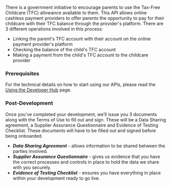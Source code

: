 There is a government initiative to encourage parents to use the Tax-Free Childcare (TFC) allowance available to them. This API allows online cashless payment providers to offer parents the opportunity to pay for their childcare with their TFC balance through the provider's platform.
There are 3 different operations involved in this process:
- Linking the parent's TFC account with their account on the online payment provider's platform
- Checking the balance of the child's TFC account
- Making a payment from the child's TFC account to the childcare provider

### Prerequisites

For the technical details on how to start using our APIs, please read the [Using the Developer Hub](https://developer.service.hmrc.gov.uk/api-documentation/docs/using-the-hub) page. 

### Post-Development

Once you’ve completed your development, we’ll issue you 3 documents along with the Terms of Use to fill out and sign. These will be a Data Sharing agreement, a Supplier Assurance Questionnaire and Evidence of Testing Checklist. These documents will have to be filled out and signed before being onboarded.

- ***Data Sharing Agreement*** - allows information to be shared between the parties involved.
- ***Supplier Assurance Questionnaire*** - gives us evidence that you have the correct processes and controls in place to hold the data we share with you securely.
- ***Evidence of Testing Checklist*** - ensures you have everything in place within your development ready to go live.
